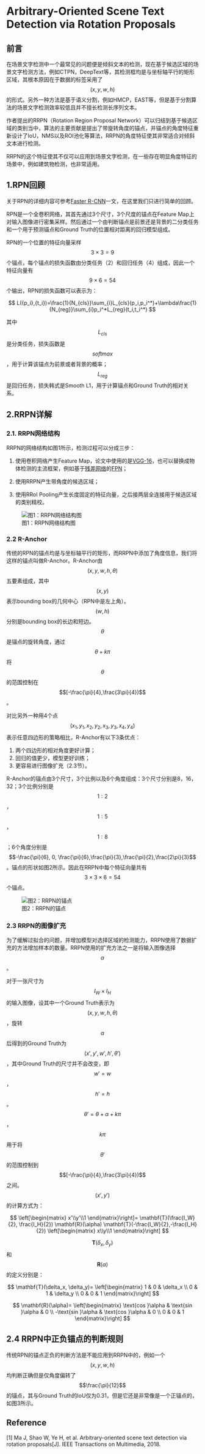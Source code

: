 # Arbitrary-Oriented Scene Text Detection via Rotation Proposals

## 前言

在场景文字检测中一个最常见的问题便是倾斜文本的检测，现在基于候选区域的场景文字检测方法，例如CTPN，DeepText等，其检测框均是与坐标轴平行的矩形区域，其根本原因在于数据的标签采用了$$(x,y,w,h)$$的形式。另外一种方法是基于语义分割，例如HMCP，EAST等，但是基于分割算法的场景文字检测效率较低且并不擅长检测长序列文本。

作者提出的RRPN（Rotation Region Proposal Network）可以归结到基于候选区域的类别当中，算法的主要贡献是提出了带旋转角度的锚点，并锚点的角度特征重新设计了IoU，NMS以及ROI池化等算法，RRPN的角度特征使其非常适合对倾斜文本进行检测。

RRPN的这个特征使其不仅可以应用到场景文字检测，在一些存在明显角度特征的场景中，例如建筑物检测，也非常适用。

## 1.RPN回顾

关于RPN的详细内容可参考[Faster R-CNN](https://senliuy.gitbooks.io/advanced-deep-learning/content/chapter1/faster-r-cnn-towards-real-time-object-detection-with-region-proposal-networks.html)一文，在这里我们只进行简单的回顾。

RPN是一个全卷积网络，其首先通过3个尺寸，3个尺度的锚点在Feature Map上对输入图像进行密集采样。然后通过一个由判断锚点是前景还是背景的二分类任务和一个用于预测锚点和Ground Truth的位置相对距离的回归模型组成。

RPN的一个位置的特征向量采样$$3\times3 = 9$$个锚点，每个锚点的损失函数由分类任务（2）和回归任务（4）组成，因此一个特征向量有$$9\times6=54$$个输出，RPN的损失函数可以表示为：

$$
L({p_i},{t_i})=\frac{1}{N_{cls}}\sum_{i}L_{cls}(p_i,p_i^*)+\lambda\frac{1}{N_{reg}}\sum_{i}p_i^*L_{reg}(t_i,t_i^*)
$$

其中$$L_{cls}$$是分类任务，损失函数是$$softmax$$，用于计算该锚点为前景或者背景的概率；$$L_{reg}$$是回归任务，损失韩式是Smooth L1，用于计算锚点和Ground Truth的相对关系。


## 2.RRPN详解

### 2.1. RRPN网络结构

RRPN的网络结构如图1所示，检测过程可以分成三步：

1. 使用卷积网络产生Feature Map，论文中使用的是[VGG-16](https://senliuy.gitbooks.io/advanced-deep-learning/content/di-yi-zhang-ff1a-jing-dian-wang-luo/very-deep-convolutional-networks-for-large-scale-image-recognition.html)，也可以替换成物体检测的主流框架，例如基于[残差网络](https://senliuy.gitbooks.io/advanced-deep-learning/content/di-yi-zhang-ff1a-jing-dian-wang-luo/deep-residual-learning-for-image-recognition.html)的[FPN](https://senliuy.gitbooks.io/advanced-deep-learning/content/chapter1/mask-r-cnn.html)；

2. 使用RRPN产生带角度的候选区域；
3. 使用RRoI Pooling产生长度固定的特征向量，之后接两层全连接用于候选区域的类别精校。

<figure>
<img src="/assets/RRPN_1.png" alt="图1：RRPN网络结构图" />
<figcaption>图1：RRPN网络结构图</figcaption>
</figure>

### 2.2 R-Anchor

传统的RPN的锚点均是与坐标轴平行的矩形，而RRPN中添加了角度信息，我们将这样的锚点叫做R-Anchor。R-Anchor由$$(x,y,w,h,\theta)$$五要素组成，其中$$(x,y)$$表示bounding box的几何中心（RPN中是左上角）。$$(w,h)$$分别是bounding box的长边和短边。$$\theta$$是锚点的旋转角度，通过$$\theta+k\pi$$将$$\theta$$的范围控制在$$[-\frac{\pi}{4},\frac{3\pi}{4})$$。

对比另外一种用4个点$$(x_1,y_1,x_2,y_2,x_3,y_3,x_4,y_4)$$表示任意四边形的策略相比，R-Anchor有以下3条优点：

1. 两个四边形的相对角度更好计算；
2. 回归的值更少，模型更好训练；
3. 更容易进行图像扩充（2.3节）。

R-Anchor的锚点由3个尺寸，3个比例以及6个角度组成：3个尺寸分别是8，16，32；3个比例分别是$$1:2$$，$$1:5$$，$$1:8$$；6个角度分别是$$-\frac{\pi}{6}, 0, \frac{\pi}{6},\frac{\pi}{3},\frac{\pi}{2},\frac{2\pi}{3}$$。锚点的形状如图2所示。因此在RRPN中每个特征向量共有$$3\times3\times6=54$$个锚点。

<figure>
<img src="/assets/RRPN_2.jpeg" alt="图2：RRPN的锚点" />
<figcaption>图2：RRPN的锚点</figcaption>
</figure>

### 2.3 RRPN的图像扩充

为了缓解过拟合的问题，并增加模型对选择区域的检测能力，RRPN使用了数据扩充的方法增加样本的数量。RRPN使用的扩充方法之一是将输入图像选择$$\alpha$$。

对于一张尺寸为$$I_W\times I_H$$的输入图像，设其中一个Ground Truth表示为$$(x,y,w,h,\theta)$$，旋转$$\alpha$$后得到的Ground Truth为$$(x',y',w',h',\theta')$$，其中Ground Truth的尺寸并不会改变，即$$w'=w$$，$$h'=h$$。$$\theta'=\theta+\alpha+k\pi$$，$$k\pi$$用于将$$\theta'$$的范围控制到$$[-\frac{\pi}{4},\frac{3\pi}{4})$$之间。$$(x',y')$$的计算方式为：

$$
\left[\begin{matrix}
x'\\y'\\1
\end{matrix}\right]=
\mathbf{T}(\frac{I_W}{2}, \frac{I_H}{2})
\mathbf{R}(\alpha)
\mathbf{T}(-\frac{I_W}{2},-\frac{I_H}{2})
\left[\begin{matrix}
x\\y\\1
\end{matrix}\right]
$$

$$\mathbf{T}(\delta_x, \delta_y)$$和$$\mathbf{R}(\alpha)$$的定义分别是：

$$
\mathbf{T}(\delta_x, \delta_y)=
\left[\begin{matrix}
1 & 0 & \delta_x \\
0 & 1 & \delta_y \\
0 & 0 & 1
\end{matrix}\right]
$$

$$
\mathbf{R}(\alpha)=
\left[\begin{matrix}
\text{cos }\alpha & \text{sin }\alpha & 0 \\
-\text{sin }\alpha & \text{cos }\alpha & 0 \\
0 & 0 & 1
\end{matrix}\right]
$$

## 2.4 RRPN中正负锚点的判断规则

传统RPN的锚点正负的判断方法是不能应用到RRPN中的，例如一个$$(x,y,w,h)$$均判断正确但是仅角度偏转了$$\frac{\pi}{12}$$的锚点，其与Ground Truth的IoU仅为0.31，但是它还是非常像是一个正锚点的，如图3所示。

## Reference

\[1\] Ma J, Shao W, Ye H, et al. Arbitrary-oriented scene text detection via rotation proposals\[J\]. IEEE Transactions on Multimedia, 2018.


